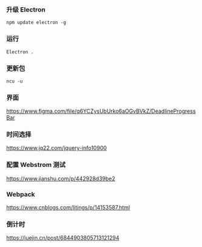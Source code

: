 ### 升级 Electron
```
npm update electron -g
```

### 运行
```
Electron .
```

### 更新包
````
ncu -u
````

### 界面
https://www.figma.com/file/q6YCZysUbUrko6aOGvBVkZ/DeadlineProgressBar

### 时间选择
https://www.jq22.com/jquery-info10900

### 配置 Webstrom 测试
https://www.jianshu.com/p/442928d39be2

### Webpack
https://www.cnblogs.com/litings/p/14153587.html

### 倒计时
https://juejin.cn/post/6844903805713121294



